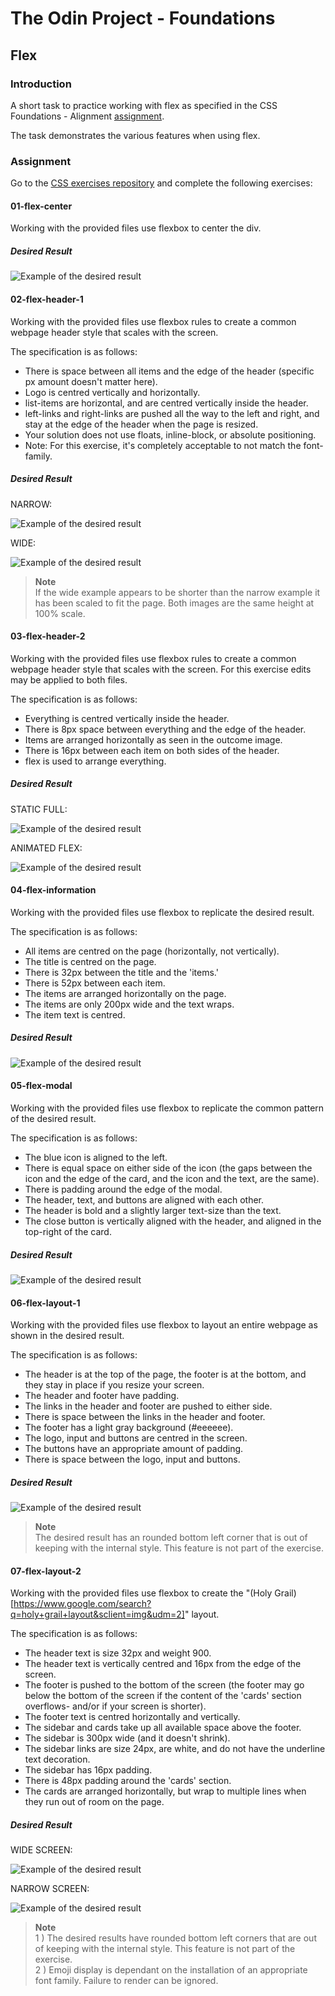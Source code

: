# The Odin Project - Foundations

## Flex

### Introduction

A short task to practice working with flex as specified in the CSS Foundations - Alignment
[assignment](https://www.theodinproject.com/lessons/foundations-alignment#assignment).

The task demonstrates the various features when using flex.

### Assignment

Go to the [CSS exercises repository](https://github.com/TheOdinProject/css-exercises) and complete the following
exercises:

#### 01-flex-center

Working with the provided files use flexbox to center the div.


##### Desired Result

![Example of the desired result](https://github.com/TheOdinProject/css-exercises/raw/main/flex/01-flex-center/desired-outcome.png)

#### 02-flex-header-1

Working with the provided files use flexbox rules to create a common webpage header style that scales with the screen.

The specification is as follows:

- There is space between all items and the edge of the header (specific px amount doesn't matter here).
- Logo is centred vertically and horizontally.
- list-items are horizontal, and are centred vertically inside the header.
- left-links and right-links are pushed all the way to the left and right, and stay at the edge of the header when the page is resized.
- Your solution does not use floats, inline-block, or absolute positioning.
- Note: For this exercise, it's completely acceptable to not match the font-family.

##### Desired Result

NARROW:

![Example of the desired result](https://github.com/TheOdinProject/css-exercises/raw/main/flex/02-flex-header/desired-outcome-narrow.png)

WIDE:

![Example of the desired result](https://github.com/TheOdinProject/css-exercises/raw/main/flex/02-flex-header/desired-outcome-wide.png)

> **Note**<br>
If the wide example appears to be shorter than the narrow example it has been scaled to fit the page. Both images are the same height at 100% scale.

#### 03-flex-header-2

Working with the provided files use flexbox rules to create a common webpage header style that scales with the screen. For this exercise edits may be applied to both files.

The specification is as follows:

- Everything is centred vertically inside the header.
- There is 8px space between everything and the edge of the header.
- Items are arranged horizontally as seen in the outcome image.
- There is 16px between each item on both sides of the header.
- flex is used to arrange everything.

##### Desired Result

STATIC FULL:

![Example of the desired result](https://github.com/TheOdinProject/css-exercises/raw/main/flex/03-flex-header-2/desired-outcome.png)

ANIMATED FLEX:

![Example of the desired result](https://github.com/TheOdinProject/css-exercises/raw/main/flex/03-flex-header-2/desired-outcome.gif)

#### 04-flex-information

Working with the provided files use flexbox to replicate the desired result.

The specification is as follows:

- All items are centred on the page (horizontally, not vertically).
- The title is centred on the page.
- There is 32px between the title and the 'items.'
- There is 52px between each item.
- The items are arranged horizontally on the page.
- The items are only 200px wide and the text wraps.
- The item text is centred.

##### Desired Result

![Example of the desired result](https://github.com/TheOdinProject/css-exercises/raw/main/flex/04-flex-information/desired-outcome.png)


#### 05-flex-modal

Working with the provided files use flexbox to replicate the common pattern of the desired result.

The specification is as follows:

- The blue icon is aligned to the left.
- There is equal space on either side of the icon (the gaps between the icon and the edge of the card, and the icon and the text, are the same).
- There is padding around the edge of the modal.
- The header, text, and buttons are aligned with each other.
- The header is bold and a slightly larger text-size than the text.
- The close button is vertically aligned with the header, and aligned in the top-right of the card.

##### Desired Result

![Example of the desired result](https://github.com/TheOdinProject/css-exercises/raw/main/flex/05-flex-modal/desired-outcome.png)

#### 06-flex-layout-1

Working with the provided files use flexbox to layout an entire webpage as shown in the desired result.

The specification is as follows:

- The header is at the top of the page, the footer is at the bottom, and they stay in place if you resize your screen.
- The header and footer have padding.
- The links in the header and footer are pushed to either side.
- There is space between the links in the header and footer.
- The footer has a light gray background (#eeeeee).
- The logo, input and buttons are centred in the screen.
- The buttons have an appropriate amount of padding.
- There is space between the logo, input and buttons.

##### Desired Result

![Example of the desired result](https://github.com/TheOdinProject/css-exercises/raw/main/flex/06-flex-layout/desired-outcome.png)

> **Note**<br>
The desired result has an rounded bottom left corner that is out of keeping with the internal style. This feature is not part of the exercise.

#### 07-flex-layout-2

Working with the provided files use flexbox to create the "(Holy Grail)[https://www.google.com/search?q=holy+grail+layout&sclient=img&udm=2]" layout.

The specification is as follows:

- The header text is size 32px and weight 900.
- The header text is vertically centred and 16px from the edge of the screen.
- The footer is pushed to the bottom of the screen (the footer may go below the bottom of the screen if the content of the 'cards' section overflows- and/or if your screen is shorter).
- The footer text is centred horizontally and vertically.
- The sidebar and cards take up all available space above the footer.
- The sidebar is 300px wide (and it doesn't shrink).
- The sidebar links are size 24px, are white, and do not have the underline text decoration.
- The sidebar has 16px padding.
- There is 48px padding around the 'cards' section.
- The cards are arranged horizontally, but wrap to multiple lines when they run out of room on the page.

##### Desired Result

WIDE SCREEN:

![Example of the desired result](https://github.com/TheOdinProject/css-exercises/raw/main/flex/07-flex-layout-2/desired-outcome.png)

NARROW SCREEN:

![Example of the desired result](https://github.com/TheOdinProject/css-exercises/raw/main/flex/07-flex-layout-2/desired-outcome-smaller.png)

> **Note**<br>
1 ) The desired results have rounded bottom left corners that are out of keeping with the internal style. This feature
is not part of the exercise.<br>
2 ) Emoji display is dependant on the installation of an appropriate font family. Failure to render can be ignored.
